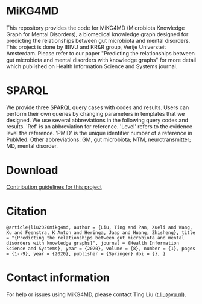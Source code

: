 # MiKG4MD
This repository provides the code for MiKG4MD (Microbiota Knowledge Graph for Mental Disorders), a biomedical knowledge graph designed for predicting the relationships between gut microbiota and mental disorders. This project is done by IBIVU and KR&R group, Verije Universteit Amsterdam. Please refer to our paper "Predicting the relationships between gut microbiota and mental disorders with knowledge graphs" for more detail which published on Health Information Science and Systems journal. 
# SPARQL
We provide three SPARQL query cases with codes and results. Users can perform their own queries by changing parameters in templates that we designed. We use several abbreviations in the following query codes and results. 'Ref' is an abbreviation for reference. 'Level' refers to the evidence level the reference. 'PMID' is the unique identifier number of a reference in PubMed. Other abbreviations: GM, gut microbiota; NTM, neurotransmitter; MD, mental disorder. 
# Download
[Contribution guidelines for this project](docs/CONTRIBUTING.md)
# Citation
`@article{liu2020mikg4md,
    author = {Liu, Ting and Pan, Xueli and Wang, Xu and Feenstra, K Anton and Heringa, Jaap and Huang, Zhisheng},
    title = "{Predicting the relationships between gut microbiota and mental disorders with knowledge graphs}",
    journal = {Health Information Science and Systems},
    year = {2020},
    volume = {8},
    number = {1},
    pages = {1--9},
    year = {2020},
    publisher = {Springer}
    doi = {},
}`
# Contact information
For help or issues using MiKG4MD, please contact Ting Liu (t.liu@vu.nl).
